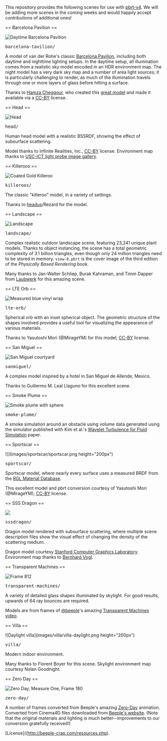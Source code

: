 
This repository provides the following scenes for use with
[pbrt-v4](https://github.com/mmp/pbrt-v4). We will be adding more scenes in
the coming weeks and would happily accept contributions of additional ones!

== Barcelona Pavilion ==

![Daytime Barcelona Pavilion](images/barcelona-pavilion/pavilion-day.png)

<tt>barcelona-tavilion/</tt>

A model of van der Rohe's classic [Barcelona
Pavilion](https://en.wikipedia.org/wiki/Barcelona_Pavilion), including both
daytime and nighttime lighting setups. In the daytime setup, all
illumination comes from a realistic sky model encoded in an HDR environment
map. The night model has a very dark sky map and a number of area light
sources; it is particularly challenging to render, as much of the
illumination travels through one or more layers of glass before hitting a
surface.

Thanks to [Hamza Cheggour](http://www.emirage.org), who created this [great
model](http://www.emirage.org/2013/04/24/free-download-archviz-project-pabellon-barcelona-3d-scene-v1-2-updated/)
and made it available via a
[CC-BY](https://creativecommons.org/licenses/by/2.0/) license.

== Head ==

![Head](images/head/head.png)

<tt>head/</tt>

Human head model with a realistic BSSRDF, showing the effect of
subsurface scattering.

Model thanks to Infinite Realities, Inc.,
[CC-BY](https://creativecommons.org/licenses/by/2.0/) license.  Environment
map thanks to [USC-ICT light probe image
gallery](http://gl.ict.usc.edu/Data/HighResProbes/).

== Killeroos ==

![Coated Gold Killeroo](images/killeroos/killeroo-coated-gold.png)

<tt>killeroos/</tt>

The classic "killeroo" model, in a variety of settings.

Thanks to [headus](http://www.headus.com/au)/Rezard for the model.

== Landscape ==

![Landscape](images/landscape/view-0.png)

<tt>landscape/</tt>

Complex realistic outdoor landscape scene,
featuring 23,241 unique plant models.  Thanks to object instancing, the
scene has a total geometric complexity of 3.1 billion triangles, even
though only 24 million triangles need to be stored in memory. `view-0.pbrt`
is the cover image of the third edition of the _Physically Based Rendering_
book.

Many thanks to Jan-Walter Schliep, Burak Kahraman, and Timm
Dapper from [Laubwerk](http://www.laubwerk.com) for this amazing scene.

== LTE Orb ==

![Measured blue vinyl wrap](images/lte-orb/lte-orb-blue-agat-spec.png)

<tt>lte-orb/</tt>

Spherical orb with an inset spherical object. The
geometric structure of the shapes involved provides a useful tool for
visualizing the appearance of various materials.

Thanks to Yasutoshi Mori (@MirageYM) for this model;
[CC-BY](https://creativecommons.org/licenses/by/2.0/) license.

== San Miguel ==

![San Miguel courtyard](images/sanmiguel/sanmiguel-courtyard-second.png)

<tt>sanmiguel/</tt>

A complex model inspired by a hotel in San Miguel de
Allende, Mexico.

Thanks to Guillermo M. Leal Llaguno for this excellent scene.

== Smoke Plume ==

![Smoke plume with sphere](images/smoke-plume/plume.png)

<tt>smoke-plume/</tt>

A smoke simulation around an obstacle using volume data generated using the
simulator published with Kim et al.'s [Wavelet Turbulence for Fluid
Simulation](https://www.cs.cornell.edu/~tedkim/wturb/) paper.

== Sportscar ==

![](images/sportscar/sportscar.png height="200px")

<tt>sportscar/</tt>

Sportscar model, where nearly every surface uses a measured BRDF from the
[RGL Material Database](http://rgl.epfl.ch/materials).

This excellent model and pbrt conversion courtesy of Yasutoshi Mori (@MirageYM);
[CC-BY](https://creativecommons.org/licenses/by/2.0/) license.

== SSS Dragon ==

![](images/sssdragon/dragon_10.png)

<tt>sssdragon/</tt>

Dragon model rendered with subsurface scattering, where multiple scene
description files show the visual effect of changing the density of the
scattering medium.

Dragon model courtesy [Stanford Computer Graphics
Laboratory](http://graphics.stanford.edu/data/3Dscanrep/).  Environment map
thanks to [Bernhard Vogl](http://dativ.at/lightprobes/index.html).

== Transparent Machines ==

![Frame 812](images/transparent-machines/frame812.png)

<tt>transparent-machines/</tt>

A variety of detailed glass shapes illuminated by skylight. For good
results, upwards of 64 ray bounces are required.

Models are from frames of [@beeple](http://beeple-crap.com)'s amazing
[Transparent Machines
video](https://vimeo.com/78716671).

== Villa ==

![Daylight villa](images/villa/villa-daylight.png height="200px")

<tt>villa/</tt>

Modern indoor environment.

Many thanks to Florent Boyer for this scene.  Skylight environment
map courtesy Nolan Goodnight.

== Zero Day ==

![Zero Day, Measure One, Frame 180](images/measure-one/frame180.png)

<tt>zero-day/</tt>

A number of frames converted from Beeple's amazing
[Zero-Day](https://vimeo.com/140163198) animation. Converted from Cinema4D
files downloaded from [Beeple's
website](http://www.beeple-crap.com/resources.php). (Note that the original
materials and lighting is much better--improvements to our conversion
gratefully received!)

[License]((http://beeple-crap.com/resources.php).
